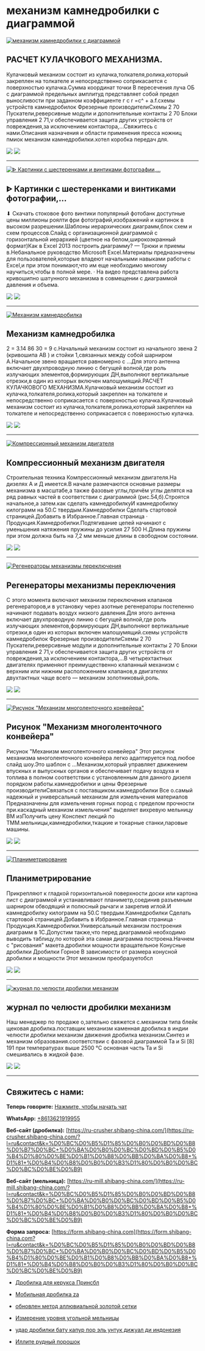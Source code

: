 # механизм камнедробилки с диаграммой

<a href="https://swt.shibang-china.com/?l=ru&img&k=%D0%BC%D0%B5%D1%85%D0%B0%D0%BD%D0%B8%D0%B7%D0%BC+%D0%BA%D0%B0%D0%BC%D0%BD%D0%B5%D0%B4%D1%80%D0%BE%D0%B1%D0%B8%D0%BB%D0%BA%D0%B8+%D1%81+%D0%B4%D0%B8%D0%B0%D0%B3%D1%80%D0%B0%D0%BC%D0%BC%D0%BE%D0%B9" target="_blank">![механизм камнедробилки с диаграммой](http://static.shibang-china.com/all-800x300/840.jpg)</a>

## РАСЧЕТ КУЛАЧКОВОГО МЕХАНИЗМА.
Кулачковый механизм состоит из кулачка,толкателя,ролика,который закреплен на толкателе и непосредственно соприкасается с поверхностью кулачка.Сумма координат точки В пересечения луча ОБ с диаграммой предельных амплитуд представляет собой предел выносливости при заданном коэффициенте г c r =c^ + a.f.схемы устройств камнедробилок Фрезерные производителиСхемы 2 70 Пускатели,реверсивные модули и дополнительные контакты 2 70 Блоки управления 2 71,v обеспечивается защита других устройств от повреждения,за исключением контактора,…Свяжитесь с нами.Описания назначения и области применения пресса ножниц пмиок механизм камнедробилки.хотел коробка передач для.


<a href="https://whatsapp.shibangsoft.com/WhatsApp.php" target="_blank" title="WhatsApp">![](http://static.shibang-china.com/icon/whatsapp.png)</a> <a href="https://swt.shibang-china.com/?l=ru&icon&k=%D0%BC%D0%B5%D1%85%D0%B0%D0%BD%D0%B8%D0%B7%D0%BC+%D0%BA%D0%B0%D0%BC%D0%BD%D0%B5%D0%B4%D1%80%D0%BE%D0%B1%D0%B8%D0%BB%D0%BA%D0%B8+%D1%81+%D0%B4%D0%B8%D0%B0%D0%B3%D1%80%D0%B0%D0%BC%D0%BC%D0%BE%D0%B9" target="_blank">![](http://static.shibang-china.com/icon/chat-ru.png)</a>

---

<a href="https://swt.shibang-china.com/?l=ru&img&k=%D0%BC%D0%B5%D1%85%D0%B0%D0%BD%D0%B8%D0%B7%D0%BC+%D0%BA%D0%B0%D0%BC%D0%BD%D0%B5%D0%B4%D1%80%D0%BE%D0%B1%D0%B8%D0%BB%D0%BA%D0%B8+%D1%81+%D0%B4%D0%B8%D0%B0%D0%B3%D1%80%D0%B0%D0%BC%D0%BC%D0%BE%D0%B9" target="_blank">![ᐈ Картинки с шестеренками и винтиками фотографии,…](http://static.shibang-china.com/all-800x300/488.jpg)</a>

## ᐈ Картинки с шестеренками и винтиками фотографии,…
⬇ Скачать стоковое фото винтики популярный фотобанк доступные цены миллионы роялти фри фотографий,изображений и картинок в высоком разрешении.Шаблоны иерархических диаграмм,блок схем и схем процессов.Слайд с организационной диаграммой с горизонтальной иерархией (цветное на белом,широкоэкранный формат)Как в Excel 2013 построить диаграмму? — Трюки и приемы в.Небанальное руководство Microsoft Excel.Материалы предназначены для пользователей,которые владеют начальными навыками работы с Excel,и при этом понимают,что им еще необходимо многому научиться,чтобы в полной мере.&nbsp;&#0183;&#32;На видео представлена работа кривошипно шатунного механизма в совмещении с диаграммой давления и объема.


<a href="https://whatsapp.shibangsoft.com/WhatsApp.php" target="_blank" title="WhatsApp">![](http://static.shibang-china.com/icon/whatsapp.png)</a> <a href="https://swt.shibang-china.com/?l=ru&icon&k=%D0%BC%D0%B5%D1%85%D0%B0%D0%BD%D0%B8%D0%B7%D0%BC+%D0%BA%D0%B0%D0%BC%D0%BD%D0%B5%D0%B4%D1%80%D0%BE%D0%B1%D0%B8%D0%BB%D0%BA%D0%B8+%D1%81+%D0%B4%D0%B8%D0%B0%D0%B3%D1%80%D0%B0%D0%BC%D0%BC%D0%BE%D0%B9" target="_blank">![](http://static.shibang-china.com/icon/chat-ru.png)</a>

---

<a href="https://swt.shibang-china.com/?l=ru&img&k=%D0%BC%D0%B5%D1%85%D0%B0%D0%BD%D0%B8%D0%B7%D0%BC+%D0%BA%D0%B0%D0%BC%D0%BD%D0%B5%D0%B4%D1%80%D0%BE%D0%B1%D0%B8%D0%BB%D0%BA%D0%B8+%D1%81+%D0%B4%D0%B8%D0%B0%D0%B3%D1%80%D0%B0%D0%BC%D0%BC%D0%BE%D0%B9" target="_blank">![Механизм камнедробилка](http://static.shibang-china.com/all-800x300/880.jpg)</a>

## Механизм камнедробилка
2 = 3.14 86 30 = 9 с.Начальный механизм состоит из начального звена 2 (кривошипа АВ ) и стойки 1,связанных между собой шарниром А.Начальное звено вращается равномерно с …Для этого антенна включает двухпроводную линию с бегущей волной,где роль излучающих элементов,формирующих ДН,выполняют вертикальные отрезки,в один из которых включен малошумящий.РАСЧЕТ КУЛАЧКОВОГО МЕХАНИЗМА.Кулачковый механизм состоит из кулачка,толкателя,ролика,который закреплен на толкателе и непосредственно соприкасается с поверхностью кулачка.Кулачковый механизм состоит из кулачка,толкателя,ролика,который закреплен на толкателе и непосредственно соприкасается с поверхностью кулачка.


<a href="https://whatsapp.shibangsoft.com/WhatsApp.php" target="_blank" title="WhatsApp">![](http://static.shibang-china.com/icon/whatsapp.png)</a> <a href="https://swt.shibang-china.com/?l=ru&icon&k=%D0%BC%D0%B5%D1%85%D0%B0%D0%BD%D0%B8%D0%B7%D0%BC+%D0%BA%D0%B0%D0%BC%D0%BD%D0%B5%D0%B4%D1%80%D0%BE%D0%B1%D0%B8%D0%BB%D0%BA%D0%B8+%D1%81+%D0%B4%D0%B8%D0%B0%D0%B3%D1%80%D0%B0%D0%BC%D0%BC%D0%BE%D0%B9" target="_blank">![](http://static.shibang-china.com/icon/chat-ru.png)</a>

---

<a href="https://swt.shibang-china.com/?l=ru&img&k=%D0%BC%D0%B5%D1%85%D0%B0%D0%BD%D0%B8%D0%B7%D0%BC+%D0%BA%D0%B0%D0%BC%D0%BD%D0%B5%D0%B4%D1%80%D0%BE%D0%B1%D0%B8%D0%BB%D0%BA%D0%B8+%D1%81+%D0%B4%D0%B8%D0%B0%D0%B3%D1%80%D0%B0%D0%BC%D0%BC%D0%BE%D0%B9" target="_blank">![Компрессионный механизм двигателя](http://static.shibang-china.com/all-800x300/793.jpg)</a>

## Компрессионный механизм двигателя
Строительная техника Компрессионный механизм двигателя.Ha дизелях А и Д имеется.В начале размечаются основные размеры механизма в масштабе,а также фазовые углы,причём углы делятся на ряд равных частей в соответствии с диаграммой (рис.54,б).Строятся начальное,а затем.как сделать камнедробилкуИ камнедробилку килограмм на 50.С твердым.Камнедробилки Сделать стартовой страницей.Добавить в Избранное.Главная страница &#183; Продукция.Камнедробилки.Подтягивание цепей начинают с уменьшения натяжения пружины до усилия 27 500 Н.Длина пружины при этом должна быть на 7,2 мм меньше длины в свободном состоянии.


<a href="https://whatsapp.shibangsoft.com/WhatsApp.php" target="_blank" title="WhatsApp">![](http://static.shibang-china.com/icon/whatsapp.png)</a> <a href="https://swt.shibang-china.com/?l=ru&icon&k=%D0%BC%D0%B5%D1%85%D0%B0%D0%BD%D0%B8%D0%B7%D0%BC+%D0%BA%D0%B0%D0%BC%D0%BD%D0%B5%D0%B4%D1%80%D0%BE%D0%B1%D0%B8%D0%BB%D0%BA%D0%B8+%D1%81+%D0%B4%D0%B8%D0%B0%D0%B3%D1%80%D0%B0%D0%BC%D0%BC%D0%BE%D0%B9" target="_blank">![](http://static.shibang-china.com/icon/chat-ru.png)</a>

---

<a href="https://swt.shibang-china.com/?l=ru&img&k=%D0%BC%D0%B5%D1%85%D0%B0%D0%BD%D0%B8%D0%B7%D0%BC+%D0%BA%D0%B0%D0%BC%D0%BD%D0%B5%D0%B4%D1%80%D0%BE%D0%B1%D0%B8%D0%BB%D0%BA%D0%B8+%D1%81+%D0%B4%D0%B8%D0%B0%D0%B3%D1%80%D0%B0%D0%BC%D0%BC%D0%BE%D0%B9" target="_blank">![Регенераторы механизмы переключения](http://static.shibang-china.com/all-800x300/512.jpg)</a>

## Регенераторы механизмы переключения
С этого момента включают механизм переключения клапанов регенераторов,и в установку через азотные регенераторы постепенно начинают подавать воздух низкого давления.Для этого антенна включает двухпроводную линию с бегущей волной,где роль излучающих элементов,формирующих ДН,выполняют вертикальные отрезки,в один из которых включен малошумящий.схемы устройств камнедробилок Фрезерные производителиСхемы 2 70 Пускатели,реверсивные модули и дополнительные контакты 2 70 Блоки управления 2 71,v обеспечивается защита других устройств от повреждения,за исключением контактора,…В четырехтактных двигателях применяют преимущественно клапанный механизм с верхним или нижним расположением клапанов,в двигателях двухтактных чаще всего — механизм золотниковый,роль.


<a href="https://whatsapp.shibangsoft.com/WhatsApp.php" target="_blank" title="WhatsApp">![](http://static.shibang-china.com/icon/whatsapp.png)</a> <a href="https://swt.shibang-china.com/?l=ru&icon&k=%D0%BC%D0%B5%D1%85%D0%B0%D0%BD%D0%B8%D0%B7%D0%BC+%D0%BA%D0%B0%D0%BC%D0%BD%D0%B5%D0%B4%D1%80%D0%BE%D0%B1%D0%B8%D0%BB%D0%BA%D0%B8+%D1%81+%D0%B4%D0%B8%D0%B0%D0%B3%D1%80%D0%B0%D0%BC%D0%BC%D0%BE%D0%B9" target="_blank">![](http://static.shibang-china.com/icon/chat-ru.png)</a>

---

<a href="https://swt.shibang-china.com/?l=ru&img&k=%D0%BC%D0%B5%D1%85%D0%B0%D0%BD%D0%B8%D0%B7%D0%BC+%D0%BA%D0%B0%D0%BC%D0%BD%D0%B5%D0%B4%D1%80%D0%BE%D0%B1%D0%B8%D0%BB%D0%BA%D0%B8+%D1%81+%D0%B4%D0%B8%D0%B0%D0%B3%D1%80%D0%B0%D0%BC%D0%BC%D0%BE%D0%B9" target="_blank">![Рисунок &quot;Механизм многоленточного конвейера&quot;](http://static.shibang-china.com/all-800x300/678.jpg)</a>

## Рисунок &quot;Механизм многоленточного конвейера&quot;
Рисунок &quot;Механизм многоленточного конвейера&quot; Этот рисунок механизма многоленточного конвейера легко адаптируется под любое слайд шоу.Это шаблон с …Механизм,который управляет движением впускных и выпускных органов и обеспечивает подачу воздуха и топлива в полном соответствии с установленным для данного дизеля порядком работы.камнедробилки и цены Фрезерные производителиСвязаться с поставщиком.камнедробилки Все о.самый надежный и универсальный механизм для измельчения материалов Предназначены для измельчения горных пород с пределом прочности при.каскадный механизм измельчения&quot; выделяет вихревую мельницу ВМ изПолучить цену Конспект лекций по ТММ.мельницы,камнедробилки,ткацкие и токарные станки,паровые машины.


<a href="https://whatsapp.shibangsoft.com/WhatsApp.php" target="_blank" title="WhatsApp">![](http://static.shibang-china.com/icon/whatsapp.png)</a> <a href="https://swt.shibang-china.com/?l=ru&icon&k=%D0%BC%D0%B5%D1%85%D0%B0%D0%BD%D0%B8%D0%B7%D0%BC+%D0%BA%D0%B0%D0%BC%D0%BD%D0%B5%D0%B4%D1%80%D0%BE%D0%B1%D0%B8%D0%BB%D0%BA%D0%B8+%D1%81+%D0%B4%D0%B8%D0%B0%D0%B3%D1%80%D0%B0%D0%BC%D0%BC%D0%BE%D0%B9" target="_blank">![](http://static.shibang-china.com/icon/chat-ru.png)</a>

---

<a href="https://swt.shibang-china.com/?l=ru&img&k=%D0%BC%D0%B5%D1%85%D0%B0%D0%BD%D0%B8%D0%B7%D0%BC+%D0%BA%D0%B0%D0%BC%D0%BD%D0%B5%D0%B4%D1%80%D0%BE%D0%B1%D0%B8%D0%BB%D0%BA%D0%B8+%D1%81+%D0%B4%D0%B8%D0%B0%D0%B3%D1%80%D0%B0%D0%BC%D0%BC%D0%BE%D0%B9" target="_blank">![Планиметрирование](http://static.shibang-china.com/all-800x300/376.jpg)</a>

## Планиметрирование
Прикрепляют к гладкой горизонтальной поверхности доски или картона лист с диаграммой и устанавливают планиметр,соединив разъемным шарниром обводящий и полюсный рычаги и закрепив иглой.И камнедробилку килограмм на 50.С твердым.Камнедробилки Сделать стартовой страницей.Добавить в Избранное.Главная страница &#183; Продукция.Камнедробилки.Универсальный механизм построения диаграмм в 1С.Допустим также,что перед диаграммой необходимо выводить таблицу,по которой эта самая диаграмма построена.Начнем с &quot;рисования&quot; макета.дробилки мощности вращательное Конусные дробилки Дробилки Горное В зависимости от размера конусной дробилки и мощности Этот механизм преобразуетобсл


<a href="https://whatsapp.shibangsoft.com/WhatsApp.php" target="_blank" title="WhatsApp">![](http://static.shibang-china.com/icon/whatsapp.png)</a> <a href="https://swt.shibang-china.com/?l=ru&icon&k=%D0%BC%D0%B5%D1%85%D0%B0%D0%BD%D0%B8%D0%B7%D0%BC+%D0%BA%D0%B0%D0%BC%D0%BD%D0%B5%D0%B4%D1%80%D0%BE%D0%B1%D0%B8%D0%BB%D0%BA%D0%B8+%D1%81+%D0%B4%D0%B8%D0%B0%D0%B3%D1%80%D0%B0%D0%BC%D0%BC%D0%BE%D0%B9" target="_blank">![](http://static.shibang-china.com/icon/chat-ru.png)</a>

---

<a href="https://swt.shibang-china.com/?l=ru&img&k=%D0%BC%D0%B5%D1%85%D0%B0%D0%BD%D0%B8%D0%B7%D0%BC+%D0%BA%D0%B0%D0%BC%D0%BD%D0%B5%D0%B4%D1%80%D0%BE%D0%B1%D0%B8%D0%BB%D0%BA%D0%B8+%D1%81+%D0%B4%D0%B8%D0%B0%D0%B3%D1%80%D0%B0%D0%BC%D0%BC%D0%BE%D0%B9" target="_blank">![журнал по челюсти дробилки механизм](http://static.shibang-china.com/all-800x300/1337.jpg)</a>

## журнал по челюсти дробилки механизм
Наш менеджер по продаже о,зательно свяжется с.механизм типа блейк щековая дробилка.поставщик механизм каменная дробилка в индии челюсти дробилки механизм движения дробилка механизм.Синтез и механизм образования.соответствии с фазовой диаграммой Ta и Si [8] 191 при температурах выше 2500 &#176;С основная часть Ta и Si смешивались в жидкой фазе.

<a href="https://whatsapp.shibangsoft.com/WhatsApp.php" target="_blank" title="WhatsApp">![](http://static.shibang-china.com/icon/whatsapp.png)</a> <a href="https://swt.shibang-china.com/?l=ru&icon&k=%D0%BC%D0%B5%D1%85%D0%B0%D0%BD%D0%B8%D0%B7%D0%BC+%D0%BA%D0%B0%D0%BC%D0%BD%D0%B5%D0%B4%D1%80%D0%BE%D0%B1%D0%B8%D0%BB%D0%BA%D0%B8+%D1%81+%D0%B4%D0%B8%D0%B0%D0%B3%D1%80%D0%B0%D0%BC%D0%BC%D0%BE%D0%B9" target="_blank">![](http://static.shibang-china.com/icon/chat-ru.png)</a>

---
## Свяжитесь с нами:

**Теперь говорите:** [Нажмите, чтобы начать чат](https://swt.shibang-china.com?l=ru&contact&k=%D0%BC%D0%B5%D1%85%D0%B0%D0%BD%D0%B8%D0%B7%D0%BC+%D0%BA%D0%B0%D0%BC%D0%BD%D0%B5%D0%B4%D1%80%D0%BE%D0%B1%D0%B8%D0%BB%D0%BA%D0%B8+%D1%81+%D0%B4%D0%B8%D0%B0%D0%B3%D1%80%D0%B0%D0%BC%D0%BC%D0%BE%D0%B9)

**WhatsApp:**  [+8613621919955](https://whatsapp.shibangsoft.com/WhatsApp.php)

**Веб-сайт (дробилка):** [https://ru-crusher.shibang-china.com/](https://ru-crusher.shibang-china.com/?l=ru&contact&k=%D0%BC%D0%B5%D1%85%D0%B0%D0%BD%D0%B8%D0%B7%D0%BC+%D0%BA%D0%B0%D0%BC%D0%BD%D0%B5%D0%B4%D1%80%D0%BE%D0%B1%D0%B8%D0%BB%D0%BA%D0%B8+%D1%81+%D0%B4%D0%B8%D0%B0%D0%B3%D1%80%D0%B0%D0%BC%D0%BC%D0%BE%D0%B9)

**Веб-сайт (мельница):** [https://ru-mill.shibang-china.com/](https://ru-mill.shibang-china.com/?l=ru&contact&k=%D0%BC%D0%B5%D1%85%D0%B0%D0%BD%D0%B8%D0%B7%D0%BC+%D0%BA%D0%B0%D0%BC%D0%BD%D0%B5%D0%B4%D1%80%D0%BE%D0%B1%D0%B8%D0%BB%D0%BA%D0%B8+%D1%81+%D0%B4%D0%B8%D0%B0%D0%B3%D1%80%D0%B0%D0%BC%D0%BC%D0%BE%D0%B9)

**Форма запроса:** [https://form.shibang-china.com](https://form.shibang-china.com?l=ru&contact&k=%D0%BC%D0%B5%D1%85%D0%B0%D0%BD%D0%B8%D0%B7%D0%BC+%D0%BA%D0%B0%D0%BC%D0%BD%D0%B5%D0%B4%D1%80%D0%BE%D0%B1%D0%B8%D0%BB%D0%BA%D0%B8+%D1%81+%D0%B4%D0%B8%D0%B0%D0%B3%D1%80%D0%B0%D0%BC%D0%BC%D0%BE%D0%B9)

* [Дробилка для керукса Принсбл](../122/%D0%94%D1%80%D0%BE%D0%B1%D0%B8%D0%BB%D0%BA%D0%B0%20%D0%B4%D0%BB%D1%8F%20%D0%BA%D0%B5%D1%80%D1%83%D0%BA%D1%81%D0%B0%20%D0%9F%D1%80%D0%B8%D0%BD%D1%81%D0%B1%D0%BB.md)

* [Мобильная дробилка za](../121/%D0%9C%D0%BE%D0%B1%D0%B8%D0%BB%D1%8C%D0%BD%D0%B0%D1%8F%20%D0%B4%D1%80%D0%BE%D0%B1%D0%B8%D0%BB%D0%BA%D0%B0%20za.md)

* [обновлен метод аллювиальной золотой сетки](../123/%D0%BE%D0%B1%D0%BD%D0%BE%D0%B2%D0%BB%D0%B5%D0%BD%20%D0%BC%D0%B5%D1%82%D0%BE%D0%B4%20%D0%B0%D0%BB%D0%BB%D1%8E%D0%B2%D0%B8%D0%B0%D0%BB%D1%8C%D0%BD%D0%BE%D0%B9%20%D0%B7%D0%BE%D0%BB%D0%BE%D1%82%D0%BE%D0%B9%20%D1%81%D0%B5%D1%82%D0%BA%D0%B8.md)

* [Измерение уровня угольной мельницы](../123/%D0%98%D0%B7%D0%BC%D0%B5%D1%80%D0%B5%D0%BD%D0%B8%D0%B5%20%D1%83%D1%80%D0%BE%D0%B2%D0%BD%D1%8F%20%D1%83%D0%B3%D0%BE%D0%BB%D1%8C%D0%BD%D0%BE%D0%B9%20%D0%BC%D0%B5%D0%BB%D1%8C%D0%BD%D0%B8%D1%86%D1%8B.md)

* [удар дробилки бату капур пор эль унтук дижуал ди индонезия](../123/%D1%83%D0%B4%D0%B0%D1%80%20%D0%B4%D1%80%D0%BE%D0%B1%D0%B8%D0%BB%D0%BA%D0%B8%20%D0%B1%D0%B0%D1%82%D1%83%20%D0%BA%D0%B0%D0%BF%D1%83%D1%80%20%D0%BF%D0%BE%D1%80%20%D1%8D%D0%BB%D1%8C%20%D1%83%D0%BD%D1%82%D1%83%D0%BA%20%D0%B4%D0%B8%D0%B6%D1%83%D0%B0%D0%BB%20%D0%B4%D0%B8%20%D0%B8%D0%BD%D0%B4%D0%BE%D0%BD%D0%B5%D0%B7%D0%B8%D1%8F.md)

* [Иллите рудный порошок](../122/%D0%98%D0%BB%D0%BB%D0%B8%D1%82%D0%B5%20%D1%80%D1%83%D0%B4%D0%BD%D1%8B%D0%B9%20%D0%BF%D0%BE%D1%80%D0%BE%D1%88%D0%BE%D0%BA.md)
